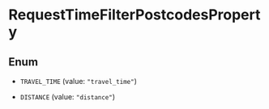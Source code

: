 
# RequestTimeFilterPostcodesProperty

## Enum


* `TRAVEL_TIME` (value: `"travel_time"`)

* `DISTANCE` (value: `"distance"`)



